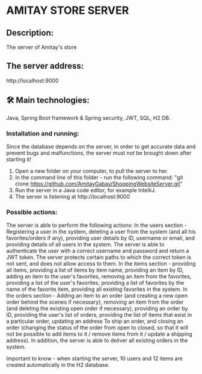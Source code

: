# AMITAY STORE SERVER

## Description: 
The server of Amitay's store

## The server address: 
http://localhost:9000

## 🛠 Main technologies:
Java, Spring Boot framework & Spring security, JWT, SQL, H2 DB.

### Installation and running:
Since the database depends on the server, in order to get accurate data and prevent bugs and malfunctions, the server must not be brought down after starting it!
1.	Open a new folder on your computer, to pull the server to her.
2.	In the command line of this folder - run the following command:
      "git clone https://github.com/AmitayGabay/ShoppingWebsiteServer.git"
3.	Run the server in a Java code editor, for example IntelliJ. 
4. The server is listening at http://localhost:9000


### Possible actions:
The server is able to perform the following actions:
In the users section -
Registering a user in the system, deleting a user from the system (and all his favorites/orders if any), providing user details by ID, username or email, and providing details of all users in the system.
The server is able to authenticate the user with a correct username and password and return a JWT token.
The server protects certain paths to which the correct token is not sent, and does not allow access to them.
In the items section -
providing all items, providing a list of items by item name, providing an item by ID, adding an item to the user's favorites, removing an item from the favorites, providing a list of the user's favorites, providing a list of favorites by the name of the favorite item, providing all existing favorites in the system.
In the orders section -
Adding an item to an order (and creating a new open order behind the scenes if necessary), removing an item from the order (and deleting the existing open order if necessary), providing an order by ID, providing the user's list of orders, providing the list of items that exist in a particular order, updating an address To ship an order, and closing an order (changing the status of the order from open to closed, so that it will not be possible to add items to it / remove items from it / update a shipping address).
In addition, the server is able to deliver all existing orders in the system.

Important to know - when starting the server, 10 users and 12 items are created automatically in the H2 database.